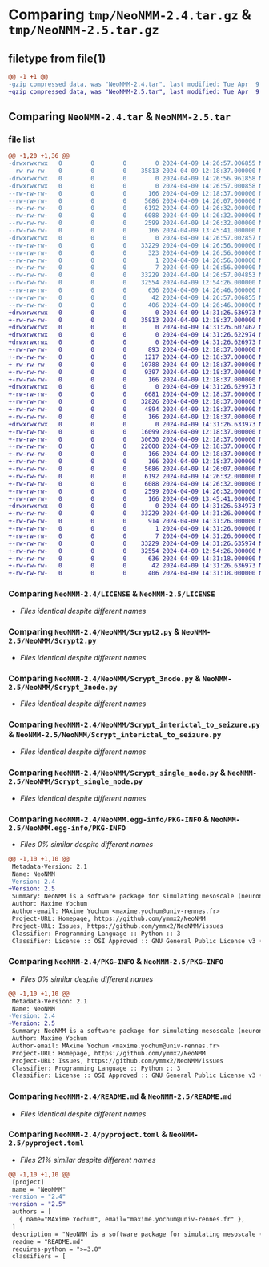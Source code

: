 # Comparing `tmp/NeoNMM-2.4.tar.gz` & `tmp/NeoNMM-2.5.tar.gz`

## filetype from file(1)

```diff
@@ -1 +1 @@
-gzip compressed data, was "NeoNMM-2.4.tar", last modified: Tue Apr  9 14:26:57 2024, max compression
+gzip compressed data, was "NeoNMM-2.5.tar", last modified: Tue Apr  9 14:31:26 2024, max compression
```

## Comparing `NeoNMM-2.4.tar` & `NeoNMM-2.5.tar`

### file list

```diff
@@ -1,20 +1,36 @@
-drwxrwxrwx   0        0        0        0 2024-04-09 14:26:57.006855 NeoNMM-2.4/
--rw-rw-rw-   0        0        0    35813 2024-04-09 12:18:37.000000 NeoNMM-2.4/LICENSE
-drwxrwxrwx   0        0        0        0 2024-04-09 14:26:56.961858 NeoNMM-2.4/NeoNMM/
-drwxrwxrwx   0        0        0        0 2024-04-09 14:26:57.000858 NeoNMM-2.4/NeoNMM/PackageSources/
--rw-rw-rw-   0        0        0      166 2024-04-09 12:18:37.000000 NeoNMM-2.4/NeoNMM/PackageSources/__init__.py
--rw-rw-rw-   0        0        0     5686 2024-04-09 14:26:07.000000 NeoNMM-2.4/NeoNMM/Scrypt2.py
--rw-rw-rw-   0        0        0     6192 2024-04-09 14:26:32.000000 NeoNMM-2.4/NeoNMM/Scrypt_3node.py
--rw-rw-rw-   0        0        0     6088 2024-04-09 14:26:32.000000 NeoNMM-2.4/NeoNMM/Scrypt_interictal_to_seizure.py
--rw-rw-rw-   0        0        0     2599 2024-04-09 14:26:32.000000 NeoNMM-2.4/NeoNMM/Scrypt_single_node.py
--rw-rw-rw-   0        0        0      166 2024-04-09 13:45:41.000000 NeoNMM-2.4/NeoNMM/__init__.py
-drwxrwxrwx   0        0        0        0 2024-04-09 14:26:57.002857 NeoNMM-2.4/NeoNMM.egg-info/
--rw-rw-rw-   0        0        0    33229 2024-04-09 14:26:56.000000 NeoNMM-2.4/NeoNMM.egg-info/PKG-INFO
--rw-rw-rw-   0        0        0      323 2024-04-09 14:26:56.000000 NeoNMM-2.4/NeoNMM.egg-info/SOURCES.txt
--rw-rw-rw-   0        0        0        1 2024-04-09 14:26:56.000000 NeoNMM-2.4/NeoNMM.egg-info/dependency_links.txt
--rw-rw-rw-   0        0        0        7 2024-04-09 14:26:56.000000 NeoNMM-2.4/NeoNMM.egg-info/top_level.txt
--rw-rw-rw-   0        0        0    33229 2024-04-09 14:26:57.004853 NeoNMM-2.4/PKG-INFO
--rw-rw-rw-   0        0        0    32554 2024-04-09 12:54:26.000000 NeoNMM-2.4/README.md
--rw-rw-rw-   0        0        0      636 2024-04-09 14:26:46.000000 NeoNMM-2.4/pyproject.toml
--rw-rw-rw-   0        0        0       42 2024-04-09 14:26:57.006855 NeoNMM-2.4/setup.cfg
--rw-rw-rw-   0        0        0      406 2024-04-09 14:26:46.000000 NeoNMM-2.4/setup.py
+drwxrwxrwx   0        0        0        0 2024-04-09 14:31:26.636973 NeoNMM-2.5/
+-rw-rw-rw-   0        0        0    35813 2024-04-09 12:18:37.000000 NeoNMM-2.5/LICENSE
+drwxrwxrwx   0        0        0        0 2024-04-09 14:31:26.607462 NeoNMM-2.5/NeoNMM/
+drwxrwxrwx   0        0        0        0 2024-04-09 14:31:26.622974 NeoNMM-2.5/NeoNMM/PackageSources/
+drwxrwxrwx   0        0        0        0 2024-04-09 14:31:26.626973 NeoNMM-2.5/NeoNMM/PackageSources/Computation/
+-rw-rw-rw-   0        0        0      893 2024-04-09 12:18:37.000000 NeoNMM-2.5/NeoNMM/PackageSources/Computation/Classes.py
+-rw-rw-rw-   0        0        0     1217 2024-04-09 12:18:37.000000 NeoNMM-2.5/NeoNMM/PackageSources/Computation/Filter.py
+-rw-rw-rw-   0        0        0    10788 2024-04-09 12:18:37.000000 NeoNMM-2.5/NeoNMM/PackageSources/Computation/Generate_Signal.py
+-rw-rw-rw-   0        0        0     9397 2024-04-09 12:18:37.000000 NeoNMM-2.5/NeoNMM/PackageSources/Computation/Loading.py
+-rw-rw-rw-   0        0        0      166 2024-04-09 12:18:37.000000 NeoNMM-2.5/NeoNMM/PackageSources/Computation/__init__.py
+drwxrwxrwx   0        0        0        0 2024-04-09 14:31:26.629973 NeoNMM-2.5/NeoNMM/PackageSources/Display/
+-rw-rw-rw-   0        0        0     6681 2024-04-09 12:18:37.000000 NeoNMM-2.5/NeoNMM/PackageSources/Display/EEG_Viewer.py
+-rw-rw-rw-   0        0        0    32826 2024-04-09 12:18:37.000000 NeoNMM-2.5/NeoNMM/PackageSources/Display/Mesh3DView.py
+-rw-rw-rw-   0        0        0     4894 2024-04-09 12:18:37.000000 NeoNMM-2.5/NeoNMM/PackageSources/Display/Spectrogram.py
+-rw-rw-rw-   0        0        0      166 2024-04-09 12:18:37.000000 NeoNMM-2.5/NeoNMM/PackageSources/Display/__init__.py
+drwxrwxrwx   0        0        0        0 2024-04-09 14:31:26.633973 NeoNMM-2.5/NeoNMM/PackageSources/Model/
+-rw-rw-rw-   0        0        0    16099 2024-04-09 12:18:37.000000 NeoNMM-2.5/NeoNMM/PackageSources/Model/Cortex_Model_NeoNMM.py
+-rw-rw-rw-   0        0        0    30630 2024-04-09 12:18:37.000000 NeoNMM-2.5/NeoNMM/PackageSources/Model/Model_NeoNMM.py
+-rw-rw-rw-   0        0        0    22000 2024-04-09 12:18:37.000000 NeoNMM-2.5/NeoNMM/PackageSources/Model/Model_NeoNMM_GUI.py
+-rw-rw-rw-   0        0        0      166 2024-04-09 12:18:37.000000 NeoNMM-2.5/NeoNMM/PackageSources/Model/__init__.py
+-rw-rw-rw-   0        0        0      166 2024-04-09 12:18:37.000000 NeoNMM-2.5/NeoNMM/PackageSources/__init__.py
+-rw-rw-rw-   0        0        0     5686 2024-04-09 14:26:07.000000 NeoNMM-2.5/NeoNMM/Scrypt2.py
+-rw-rw-rw-   0        0        0     6192 2024-04-09 14:26:32.000000 NeoNMM-2.5/NeoNMM/Scrypt_3node.py
+-rw-rw-rw-   0        0        0     6088 2024-04-09 14:26:32.000000 NeoNMM-2.5/NeoNMM/Scrypt_interictal_to_seizure.py
+-rw-rw-rw-   0        0        0     2599 2024-04-09 14:26:32.000000 NeoNMM-2.5/NeoNMM/Scrypt_single_node.py
+-rw-rw-rw-   0        0        0      166 2024-04-09 13:45:41.000000 NeoNMM-2.5/NeoNMM/__init__.py
+drwxrwxrwx   0        0        0        0 2024-04-09 14:31:26.634973 NeoNMM-2.5/NeoNMM.egg-info/
+-rw-rw-rw-   0        0        0    33229 2024-04-09 14:31:26.000000 NeoNMM-2.5/NeoNMM.egg-info/PKG-INFO
+-rw-rw-rw-   0        0        0      914 2024-04-09 14:31:26.000000 NeoNMM-2.5/NeoNMM.egg-info/SOURCES.txt
+-rw-rw-rw-   0        0        0        1 2024-04-09 14:31:26.000000 NeoNMM-2.5/NeoNMM.egg-info/dependency_links.txt
+-rw-rw-rw-   0        0        0        7 2024-04-09 14:31:26.000000 NeoNMM-2.5/NeoNMM.egg-info/top_level.txt
+-rw-rw-rw-   0        0        0    33229 2024-04-09 14:31:26.635974 NeoNMM-2.5/PKG-INFO
+-rw-rw-rw-   0        0        0    32554 2024-04-09 12:54:26.000000 NeoNMM-2.5/README.md
+-rw-rw-rw-   0        0        0      636 2024-04-09 14:31:18.000000 NeoNMM-2.5/pyproject.toml
+-rw-rw-rw-   0        0        0       42 2024-04-09 14:31:26.636973 NeoNMM-2.5/setup.cfg
+-rw-rw-rw-   0        0        0      406 2024-04-09 14:31:18.000000 NeoNMM-2.5/setup.py
```

### Comparing `NeoNMM-2.4/LICENSE` & `NeoNMM-2.5/LICENSE`

 * *Files identical despite different names*

### Comparing `NeoNMM-2.4/NeoNMM/Scrypt2.py` & `NeoNMM-2.5/NeoNMM/Scrypt2.py`

 * *Files identical despite different names*

### Comparing `NeoNMM-2.4/NeoNMM/Scrypt_3node.py` & `NeoNMM-2.5/NeoNMM/Scrypt_3node.py`

 * *Files identical despite different names*

### Comparing `NeoNMM-2.4/NeoNMM/Scrypt_interictal_to_seizure.py` & `NeoNMM-2.5/NeoNMM/Scrypt_interictal_to_seizure.py`

 * *Files identical despite different names*

### Comparing `NeoNMM-2.4/NeoNMM/Scrypt_single_node.py` & `NeoNMM-2.5/NeoNMM/Scrypt_single_node.py`

 * *Files identical despite different names*

### Comparing `NeoNMM-2.4/NeoNMM.egg-info/PKG-INFO` & `NeoNMM-2.5/NeoNMM.egg-info/PKG-INFO`

 * *Files 0% similar despite different names*

```diff
@@ -1,10 +1,10 @@
 Metadata-Version: 2.1
 Name: NeoNMM
-Version: 2.4
+Version: 2.5
 Summary: NeoNMM is a software package for simulating mesoscale (neuronal population) and macroscale (connected neuronal populations at the whole brain level)
 Author: Maxime Yochum
 Author-email: MAxime Yochum <maxime.yochum@univ-rennes.fr>
 Project-URL: Homepage, https://github.com/ymmx2/NeoNMM
 Project-URL: Issues, https://github.com/ymmx2/NeoNMM/issues
 Classifier: Programming Language :: Python :: 3
 Classifier: License :: OSI Approved :: GNU General Public License v3 (GPLv3)
```

### Comparing `NeoNMM-2.4/PKG-INFO` & `NeoNMM-2.5/PKG-INFO`

 * *Files 0% similar despite different names*

```diff
@@ -1,10 +1,10 @@
 Metadata-Version: 2.1
 Name: NeoNMM
-Version: 2.4
+Version: 2.5
 Summary: NeoNMM is a software package for simulating mesoscale (neuronal population) and macroscale (connected neuronal populations at the whole brain level)
 Author: Maxime Yochum
 Author-email: MAxime Yochum <maxime.yochum@univ-rennes.fr>
 Project-URL: Homepage, https://github.com/ymmx2/NeoNMM
 Project-URL: Issues, https://github.com/ymmx2/NeoNMM/issues
 Classifier: Programming Language :: Python :: 3
 Classifier: License :: OSI Approved :: GNU General Public License v3 (GPLv3)
```

### Comparing `NeoNMM-2.4/README.md` & `NeoNMM-2.5/README.md`

 * *Files identical despite different names*

### Comparing `NeoNMM-2.4/pyproject.toml` & `NeoNMM-2.5/pyproject.toml`

 * *Files 21% similar despite different names*

```diff
@@ -1,10 +1,10 @@
 [project]
 name = "NeoNMM"
-version = "2.4"
+version = "2.5"
 authors = [
   { name="MAxime Yochum", email="maxime.yochum@univ-rennes.fr" },
 ]
 description = "NeoNMM is a software package for simulating mesoscale (neuronal population) and macroscale (connected neuronal populations at the whole brain level)"
 readme = "README.md"
 requires-python = ">=3.8"
 classifiers = [
```

